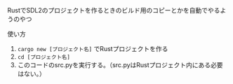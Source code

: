 RustでSDL2のプロジェクトを作るときのビルド用のコピーとかを自動でやるようのやつ

使い方

1. `cargo new [プロジェクト名]`  でRustプロジェクトを作る
2. `cd [プロジェクト名]`
3. このコードのsrc.pyを実行する。（src.pyはRustプロジェクト内にある必要はない。）